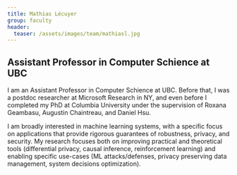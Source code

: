 ```yaml
---
title: Mathias Lécuyer
group: faculty
header:
  teaser: /assets/images/team/mathiasl.jpg
---
```


## Assistant Professor in Computer Schience at UBC

I am an Assistant Professor in Computer Schience at UBC. Before that, I was a postdoc researcher at Microsoft Research in NY, and even before I completed my PhD at Columbia University under the supervision of Roxana Geambasu, Augustin Chaintreau, and Daniel Hsu.

I am broadly interested in machine learning systems, with a specific focus on applications that provide rigorous guarantees of robustness, privacy, and security. My research focuses both on improving practical and theoretical tools (differential privacy, causal inference, reinforcement learning) and enabling specific use-cases (ML attacks/defenses, privacy preserving data management, system decisions optimization). 
